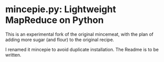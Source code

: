 mincepie.py: Lightweight MapReduce on Python
============================================

This is an experimental fork of the original mincemeat, with the plan of adding more sugar (and flour) to the original recipe.

I renamed it mincepie to avoid duplicate installation. The Readme is to be written.

